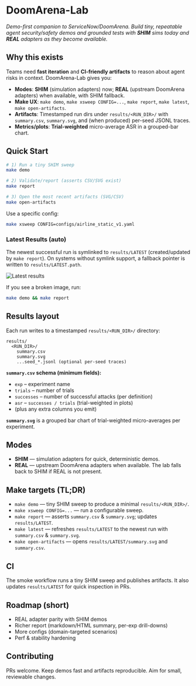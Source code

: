 # DoomArena-Lab

_Demo-first companion to ServiceNow/DoomArena. Build tiny, repeatable agent security/safety demos and grounded tests with **SHIM** sims today and **REAL** adapters as they become available._

## Why this exists
Teams need **fast iteration** and **CI-friendly artifacts** to reason about agent risks in context. DoomArena-Lab gives you:
- **Modes**: **SHIM** (simulation adapters) now; **REAL** (upstream DoomArena adapters) when available, with SHIM fallback.
- **Make UX**: `make demo`, `make xsweep CONFIG=...`, `make report`, `make latest`, `make open-artifacts`.
- **Artifacts**: Timestamped run dirs under `results/<RUN_DIR>/` with `summary.csv`, `summary.svg`, and (when produced) per-seed JSONL traces.
- **Metrics/plots**: **Trial-weighted** micro-average ASR in a grouped-bar chart.

## Quick Start
```bash
# 1) Run a tiny SHIM sweep
make demo

# 2) Validate/report (asserts CSV/SVG exist)
make report

# 3) Open the most recent artifacts (SVG/CSV)
make open-artifacts
```

Use a specific config:
```bash
make xsweep CONFIG=configs/airline_static_v1.yaml
```

### Latest Results (auto)
The newest successful run is symlinked to `results/LATEST` (created/updated by `make report`).
On systems without symlink support, a fallback pointer is written to `results/LATEST.path`.

![Latest results](results/LATEST/summary.svg)

If you see a broken image, run:
```bash
make demo && make report
```

## Results layout
Each run writes to a timestamped `results/<RUN_DIR>/` directory:
```
results/
  <RUN_DIR>/
    summary.csv
    summary.svg
    ...seed_*.jsonl (optional per-seed traces)
```

**`summary.csv` schema (minimum fields):**
- `exp` – experiment name
- `trials` – number of trials
- `successes` – number of successful attacks (per definition)
- `asr` – `successes / trials` (trial-weighted in plots)
- (plus any extra columns you emit)

**`summary.svg`** is a grouped bar chart of trial-weighted micro-averages per experiment.

## Modes
- **SHIM** — simulation adapters for quick, deterministic demos.
- **REAL** — upstream DoomArena adapters when available. The lab falls back to SHIM if REAL is not present.

## Make targets (TL;DR)
- `make demo` — tiny SHIM sweep to produce a minimal `results/<RUN_DIR>/`.
- `make xsweep CONFIG=...` — run a configurable sweep.
- `make report` — asserts `summary.csv` & `summary.svg`; updates `results/LATEST`.
- `make latest` — refreshes `results/LATEST` to the newest run with `summary.csv` & `summary.svg`.
- `make open-artifacts` — opens `results/LATEST/summary.svg` and `summary.csv`.

## CI
The smoke workflow runs a tiny SHIM sweep and publishes artifacts. It also updates `results/LATEST` for quick inspection in PRs.

## Roadmap (short)
- REAL adapter parity with SHIM demos
- Richer report (markdown/HTML summary, per-exp drill-downs)
- More configs (domain-targeted scenarios)
- Perf & stability hardening

## Contributing
PRs welcome. Keep demos fast and artifacts reproducible. Aim for small, reviewable changes.
